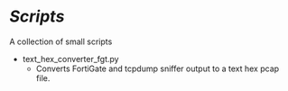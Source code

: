 # _Scripts_
A collection of small scripts

- text_hex_converter_fgt.py
  - Converts FortiGate and tcpdump sniffer output to a text hex pcap file.
